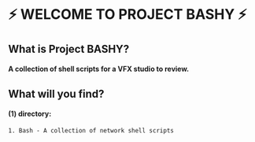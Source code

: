 
# ⚡ WELCOME TO PROJECT BASHY ⚡

## What is Project BASHY? 
#### A collection of shell scripts  for a VFX studio to review. 

## What will you find? 
#### (1) directory: 
	1. Bash - A collection of network shell scripts
	
